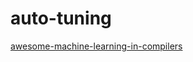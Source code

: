 # auto-tuning

[awesome-machine-learning-in-compilers](https://github.com/zwang4/awesome-machine-learning-in-compilers)
